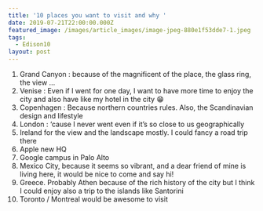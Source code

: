```yaml
---
title: '10 places you want to visit and why '
date: 2019-07-21T22:00:00.000Z
featured_image: /images/article_images/image-jpeg-880e1f53dde7-1.jpeg
tags:
  - Edison10
layout: post
---
```

1. Grand Canyon : because of the magnificent of the place, the glass ring, the view ...
2. Venise : Even if I went for one day, I want to have more time to enjoy the city and also have like my hotel in the city 😁 
3. Copenhagen : Because northern countries rules. Also, the Scandinavian design and lifestyle
4. London : ‘cause I never went even if it’s so close to us geographically 
5. Ireland for the view and the landscape mostly. I could fancy a road trip there
6. Apple new HQ
7. Google campus in Palo Alto
8. Mexico City, because it seems so vibrant, and a dear friend of mine is living here, it would be nice to come and say hi!
9. Greece. Probably Athen because of the rich history of the city but I think I could enjoy also a trip to the islands like Santorini
10. Toronto / Montreal would be awesome to visit
